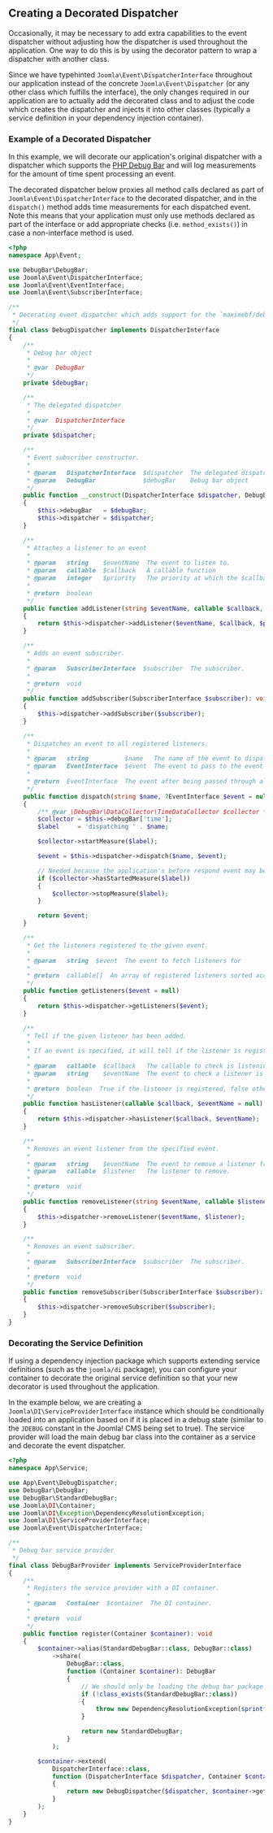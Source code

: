 ## Creating a Decorated Dispatcher

Occasionally, it may be necessary to add extra capabilities to the event dispatcher without adjusting how the dispatcher is used throughout the application. One way to do this is by using the decorator pattern to wrap a dispatcher with another class.

Since we have typehinted `Joomla\Event\DispatcherInterface` throughout our application instead of the concrete `Joomla\Event\Dispatcher` (or any other class which fulfills the interface), the only changes required in our application are to actually add the decorated class and to adjust the code which creates the dispatcher and injects it into other classes (typically a service definition in your dependency injection container).

### Example of a Decorated Dispatcher

In this example, we will decorate our application's original dispatcher with a dispatcher which supports the [PHP Debug Bar](http://phpdebugbar.com/) and will log measurements for the amount of time spent processing an event.

The decorated dispatcher below proxies all method calls declared as part of `Joomla\Event\DispatcherInterface` to the decorated dispatcher, and in the `dispatch()` method adds time measurements for each dispatched event. Note this means that your application must only use methods declared as part of the interface or add appropriate checks (i.e. `method_exists()`) in case a non-interface method is used.

```php
<?php
namespace App\Event;

use DebugBar\DebugBar;
use Joomla\Event\DispatcherInterface;
use Joomla\Event\EventInterface;
use Joomla\Event\SubscriberInterface;

/**
 * Decorating event dispatcher which adds support for the `maximebf/debugbar` package.
 */
final class DebugDispatcher implements DispatcherInterface
{
	/**
	 * Debug bar object
	 *
	 * @var  DebugBar
	 */
	private $debugBar;

	/**
	 * The delegated dispatcher
	 *
	 * @var  DispatcherInterface
	 */
	private $dispatcher;

	/**
	 * Event subscriber constructor.
	 *
	 * @param   DispatcherInterface  $dispatcher  The delegated dispatcher
	 * @param   DebugBar             $debugBar    Debug bar object
	 */
	public function __construct(DispatcherInterface $dispatcher, DebugBar $debugBar)
	{
		$this->debugBar   = $debugBar;
		$this->dispatcher = $dispatcher;
	}

	/**
	 * Attaches a listener to an event
	 *
	 * @param   string    $eventName  The event to listen to.
	 * @param   callable  $callback   A callable function
	 * @param   integer   $priority   The priority at which the $callback executed
	 *
	 * @return  boolean
	 */
	public function addListener(string $eventName, callable $callback, int $priority = 0): bool
	{
		return $this->dispatcher->addListener($eventName, $callback, $priority);
	}

	/**
	 * Adds an event subscriber.
	 *
	 * @param   SubscriberInterface  $subscriber  The subscriber.
	 *
	 * @return  void
	 */
	public function addSubscriber(SubscriberInterface $subscriber): void
	{
		$this->dispatcher->addSubscriber($subscriber);
	}

	/**
	 * Dispatches an event to all registered listeners.
	 *
	 * @param   string          $name   The name of the event to dispatch.
	 * @param   EventInterface  $event  The event to pass to the event handlers/listeners.
	 *
	 * @return  EventInterface  The event after being passed through all listeners.
	 */
	public function dispatch(string $name, ?EventInterface $event = null): EventInterface
	{
		/** @var \DebugBar\DataCollector\TimeDataCollector $collector */
		$collector = $this->debugBar['time'];
		$label     = 'dispatching ' . $name;

		$collector->startMeasure($label);

		$event = $this->dispatcher->dispatch($name, $event);

		// Needed because the application's before respond event may be cut short
		if ($collector->hasStartedMeasure($label))
		{
			$collector->stopMeasure($label);
		}

		return $event;
	}

	/**
	 * Get the listeners registered to the given event.
	 *
	 * @param   string  $event  The event to fetch listeners for
	 *
	 * @return  callable[]  An array of registered listeners sorted according to their priorities.
	 */
	public function getListeners($event = null)
	{
		return $this->dispatcher->getListeners($event);
	}

	/**
	 * Tell if the given listener has been added.
	 *
	 * If an event is specified, it will tell if the listener is registered for that event.
	 *
	 * @param   callable  $callback   The callable to check is listening to the event.
	 * @param   string    $eventName  The event to check a listener is subscribed to.
	 *
	 * @return  boolean  True if the listener is registered, false otherwise.
	 */
	public function hasListener(callable $callback, $eventName = null)
	{
		return $this->dispatcher->hasListener($callback, $eventName);
	}

	/**
	 * Removes an event listener from the specified event.
	 *
	 * @param   string    $eventName  The event to remove a listener from.
	 * @param   callable  $listener   The listener to remove.
	 *
	 * @return  void
	 */
	public function removeListener(string $eventName, callable $listener): void
	{
		$this->dispatcher->removeListener($eventName, $listener);
	}

	/**
	 * Removes an event subscriber.
	 *
	 * @param   SubscriberInterface  $subscriber  The subscriber.
	 *
	 * @return  void
	 */
	public function removeSubscriber(SubscriberInterface $subscriber): void
	{
		$this->dispatcher->removeSubscriber($subscriber);
	}
}
```

### Decorating the Service Definition

If using a dependency injection package which supports extending service definitions (such as the `joomla/di` package), you can configure your container to decorate the original service definition so that your new decorator is used throughout the application.

In the example below, we are creating a `Joomla\DI\ServiceProviderInterface` instance which should be conditionally loaded into an application based on if it is placed in a debug state (similar to the `JDEBUG` constant in the Joomla! CMS being set to true). The service provider will load the main debug bar class into the container as a service and decorate the event dispatcher.

```php
<?php
namespace App\Service;

use App\Event\DebugDispatcher;
use DebugBar\DebugBar;
use DebugBar\StandardDebugBar;
use Joomla\DI\Container;
use Joomla\DI\Exception\DependencyResolutionException;
use Joomla\DI\ServiceProviderInterface;
use Joomla\Event\DispatcherInterface;

/**
 * Debug bar service provider
 */
final class DebugBarProvider implements ServiceProviderInterface
{
	/**
	 * Registers the service provider with a DI container.
	 *
	 * @param   Container  $container  The DI container.
	 *
	 * @return  void
	 */
	public function register(Container $container): void
	{
		$container->alias(StandardDebugBar::class, DebugBar::class)
			->share(
				DebugBar::class,
				function (Container $container): DebugBar
				{
					// We should only be loading the debug bar package in our dev environment, raise an error if this provider is loaded and the classes are not available
					if (!class_exists(StandardDebugBar::class))
					{
						throw new DependencyResolutionException(sprintf('The %s class is not loaded.', StandardDebugBar::class));
					}

					return new StandardDebugBar;
				}
			);

		$container->extend(
			DispatcherInterface::class,
			function (DispatcherInterface $dispatcher, Container $container): DispatcherInterface
			{
				return new DebugDispatcher($dispatcher, $container->get(DebugBar::class));
			}
		);
	}
}
```
